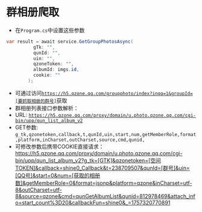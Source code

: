 # 群相册爬取
- 在<code>Program.cs</code>中设置这些参数
```csharp
var result = await service.GetGroupPhotosAsync(
          gTk: "", 
          qunId: "",
          uin: "",
          qzoneToken: "",
          albumId: imgs.id,
          cookie: ""
        );
```
- 可通过访问<code>https://h5.qzone.qq.com/groupphoto/index?inqq=1&groupId=[要抓取相册的群号]</code>获取
- 群相册列表接口参数解析：
- URL: <code>https://h5.qzone.qq.com/proxy/domain/u.photo.qzone.qq.com/cgi-bin/upp/qun_list_album_v2</code>
- GET参数: ```g_tk,qzonetoken,callback,t,qunId,uin,start,num,getMemberRole,format,platform,inCharset,outCharset,source,cmd,qunid,```
- 可修改参数后携带COOKIE直接请求：https://h5.qzone.qq.com/proxy/domain/u.photo.qzone.qq.com/cgi-bin/upp/qun_list_album_v2?g_tk=[GTK]&qzonetoken=[空间TOKEN]&callback=shine0_Callback&t=238709507&qunId=[群号]&uin=[QQ号]&start=0&num=[获取的相册数]&getMemberRole=0&format=jsonp&platform=qzone&inCharset=utf-8&outCharset=utf-8&source=qzone&cmd=qunGetAlbumList&qunid=812978469&attach_info=start_count%3D20&callbackFun=shine0&_=1757320770891
